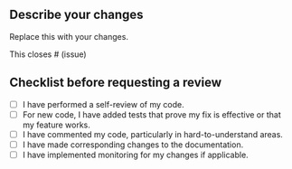 ## Describe your changes

Replace this with your changes.

This closes # (issue)

## Checklist before requesting a review

- [ ] I have performed a self-review of my code.
- [ ] For new code, I have added tests that prove my fix is effective or that my feature works.
- [ ] I have commented my code, particularly in hard-to-understand areas.
- [ ] I have made corresponding changes to the documentation.
- [ ] I have implemented monitoring for my changes if applicable.
